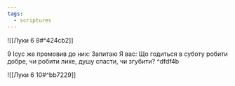 ```yaml
---
tags:
  - scriptures
---
```


![[Луки 6 8#^424cb2]]

9 Ісус же промовив до них: Запитаю Я вас: Що годиться в суботу робити добре, чи робити лихе, душу спасти, чи згубити? ^dfdf4b

![[Луки 6 10#^bb7229]]